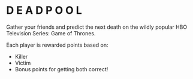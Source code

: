 # D E A D P O O L

Gather your friends and predict the next death on the wildly popular HBO Television Series: Game of Thrones. 

Each player is rewarded points based on:
  + Killer
  + Victim
  + Bonus points for getting both correct!
